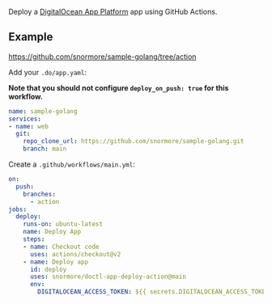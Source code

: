 Deploy a [DigitalOcean App Platform](https://www.digitalocean.com/products/app-platform/) app using GitHub Actions.

## Example

https://github.com/snormore/sample-golang/tree/action

Add your `.do/app.yaml`:

**Note that you should not configure `deploy_on_push: true` for this workflow.**

```yaml
name: sample-golang
services:
- name: web
  git:
    repo_clone_url: https://github.com/snormore/sample-golang.git
    branch: main
```

Create a `.github/workflows/main.yml`:

```yaml
on:
  push:
    branches:
      - action
jobs:
  deploy:
    runs-on: ubuntu-latest
    name: Deploy App
    steps:
    - name: Checkout code
      uses: actions/checkout@v2
    - name: Deploy app
      id: deploy
      uses: snormore/doctl-app-deploy-action@main
      env:
        DIGITALOCEAN_ACCESS_TOKEN: ${{ secrets.DIGITALOCEAN_ACCESS_TOKEN }}
```
